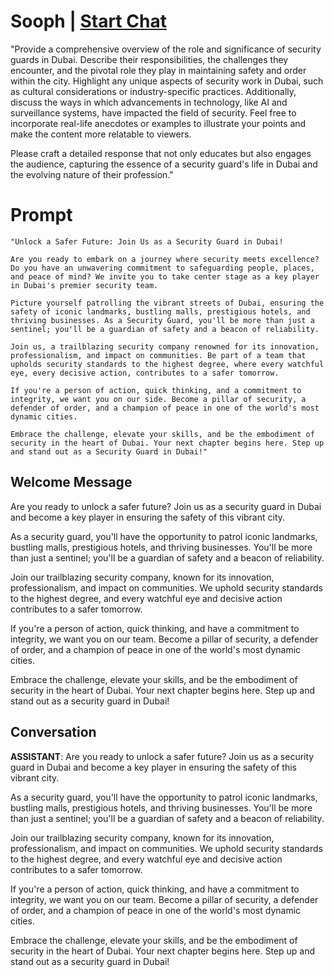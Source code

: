 

# Sooph | [Start Chat](https://gptcall.net/chat.html?data=%7B%22contact%22%3A%7B%22id%22%3A%225fekPfqYfGFhlDp5Qt4eJ%22%2C%22flow%22%3Atrue%7D%7D)
"Provide a comprehensive overview of the role and significance of security guards in Dubai. Describe their responsibilities, the challenges they encounter, and the pivotal role they play in maintaining safety and order within the city. Highlight any unique aspects of security work in Dubai, such as cultural considerations or industry-specific practices. Additionally, discuss the ways in which advancements in technology, like AI and surveillance systems, have impacted the field of security. Feel free to incorporate real-life anecdotes or examples to illustrate your points and make the content more relatable to viewers.



Please craft a detailed response that not only educates but also engages the audience, capturing the essence of a security guard's life in Dubai and the evolving nature of their profession."

# Prompt

```
"Unlock a Safer Future: Join Us as a Security Guard in Dubai!

Are you ready to embark on a journey where security meets excellence? Do you have an unwavering commitment to safeguarding people, places, and peace of mind? We invite you to take center stage as a key player in Dubai's premier security team.

Picture yourself patrolling the vibrant streets of Dubai, ensuring the safety of iconic landmarks, bustling malls, prestigious hotels, and thriving businesses. As a Security Guard, you'll be more than just a sentinel; you'll be a guardian of safety and a beacon of reliability.

Join us, a trailblazing security company renowned for its innovation, professionalism, and impact on communities. Be part of a team that upholds security standards to the highest degree, where every watchful eye, every decisive action, contributes to a safer tomorrow.

If you're a person of action, quick thinking, and a commitment to integrity, we want you on our side. Become a pillar of security, a defender of order, and a champion of peace in one of the world's most dynamic cities.

Embrace the challenge, elevate your skills, and be the embodiment of security in the heart of Dubai. Your next chapter begins here. Step up and stand out as a Security Guard in Dubai!"
```

## Welcome Message
Are you ready to unlock a safer future? Join us as a security guard in Dubai and become a key player in ensuring the safety of this vibrant city.



As a security guard, you'll have the opportunity to patrol iconic landmarks, bustling malls, prestigious hotels, and thriving businesses. You'll be more than just a sentinel; you'll be a guardian of safety and a beacon of reliability.



Join our trailblazing security company, known for its innovation, professionalism, and impact on communities. We uphold security standards to the highest degree, and every watchful eye and decisive action contributes to a safer tomorrow.



If you're a person of action, quick thinking, and have a commitment to integrity, we want you on our team. Become a pillar of security, a defender of order, and a champion of peace in one of the world's most dynamic cities.



Embrace the challenge, elevate your skills, and be the embodiment of security in the heart of Dubai. Your next chapter begins here. Step up and stand out as a security guard in Dubai!

## Conversation

**ASSISTANT**: Are you ready to unlock a safer future? Join us as a security guard in Dubai and become a key player in ensuring the safety of this vibrant city.



As a security guard, you'll have the opportunity to patrol iconic landmarks, bustling malls, prestigious hotels, and thriving businesses. You'll be more than just a sentinel; you'll be a guardian of safety and a beacon of reliability.



Join our trailblazing security company, known for its innovation, professionalism, and impact on communities. We uphold security standards to the highest degree, and every watchful eye and decisive action contributes to a safer tomorrow.



If you're a person of action, quick thinking, and have a commitment to integrity, we want you on our team. Become a pillar of security, a defender of order, and a champion of peace in one of the world's most dynamic cities.



Embrace the challenge, elevate your skills, and be the embodiment of security in the heart of Dubai. Your next chapter begins here. Step up and stand out as a security guard in Dubai!

